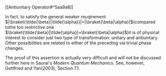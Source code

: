 [[Antiunitary Operator#^5aa9a8]] 

In fact, to satisfy the general weaker reuqirement $|\braket{\tilde{\beta}|\tilde{\alpha}}|=|\braket{\beta|\alpha}|$(compared tothe too restrictive one $\braket{\tilde{\beta}|\tilde{\alpha}}=\braket{\beta|\alpha}$)it is of physical interest to consider just two type of transformation: unitary and antiunitary. Other possibilities are related to either of the preceding via trivial phase changes. 

The proof of this assertion is actually very difficult and will not be discussed further here in Saurai's *Modern Quantum Mechanics*. See, however, Gottfried and Yan(2003), Section 7.1.
